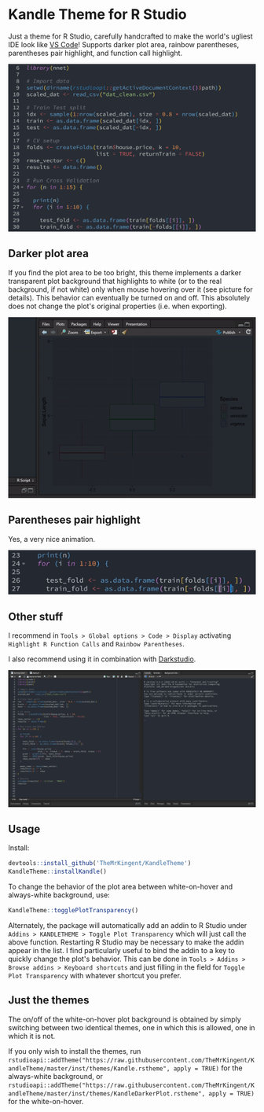 # Kandle Theme for R Studio

Just a theme for R Studio, carefully handcrafted to make the world's ugliest IDE look like [VS Code](https://github.com/tal7aouy/theme)! 
Supports darker plot area, rainbow parentheses, parentheses pair highlight, and function call highlight.
 
![code](img/code.png)


## Darker plot area

If you find the plot area to be too bright, this theme implements a darker transparent plot background that highlights to white (or to the real background, if not white) only when mouse hovering over it (see picture for details). This behavior can eventually be turned on and off. This  absolutely does not change the plot's original properties (i.e. when exporting).

![plotscreencap.gif](img/plotscreencap.gif)


## Parentheses pair highlight

Yes, a very nice animation.

![par.gif](img/par.gif)


## Other stuff

I recommend in `Tools > Global options > Code > Display` activating `Highlight R Function Calls` and `Rainbow Parentheses`.


I also recommend using it in combination with [Darkstudio](https://github.com/rileytwo/darkstudio).

![mainview](img/mainview.png)


## Usage

Install:
```r
devtools::install_github('TheMrKingent/KandleTheme')
KandleTheme::installKandle()
```

To change the behavior of the plot area between white-on-hover and always-white background, use:

```r
KandleTheme::togglePlotTransparency()
```

Alternately, the package will  automatically add an addin to R Studio under `Addins > KANDLETHEME > Toggle Plot Transparency` which will just call the above function. Restarting R Studio may be necessary to make the addin appear in the list. I find particularly useful to bind the addin to a key to quickly change the plot's behavior. This can be done in `Tools > Addins > Browse addins > Keyboard shortcuts` and just filling in the field for `Toggle Plot Transparency` with whatever shortcut you prefer.


## Just the themes

The on/off of the white-on-hover plot background is obtained by simply switching between two identical themes, one in which this is allowed, one in which it is not.

If you only wish to install the themes, run `rstudioapi::addTheme("https://raw.githubusercontent.com/TheMrKingent/KandleTheme/master/inst/themes/Kandle.rstheme", apply = TRUE)` for the always-white background, or `rstudioapi::addTheme("https://raw.githubusercontent.com/TheMrKingent/KandleTheme/master/inst/themes/KandleDarkerPlot.rstheme", apply = TRUE)` for the white-on-hover.
